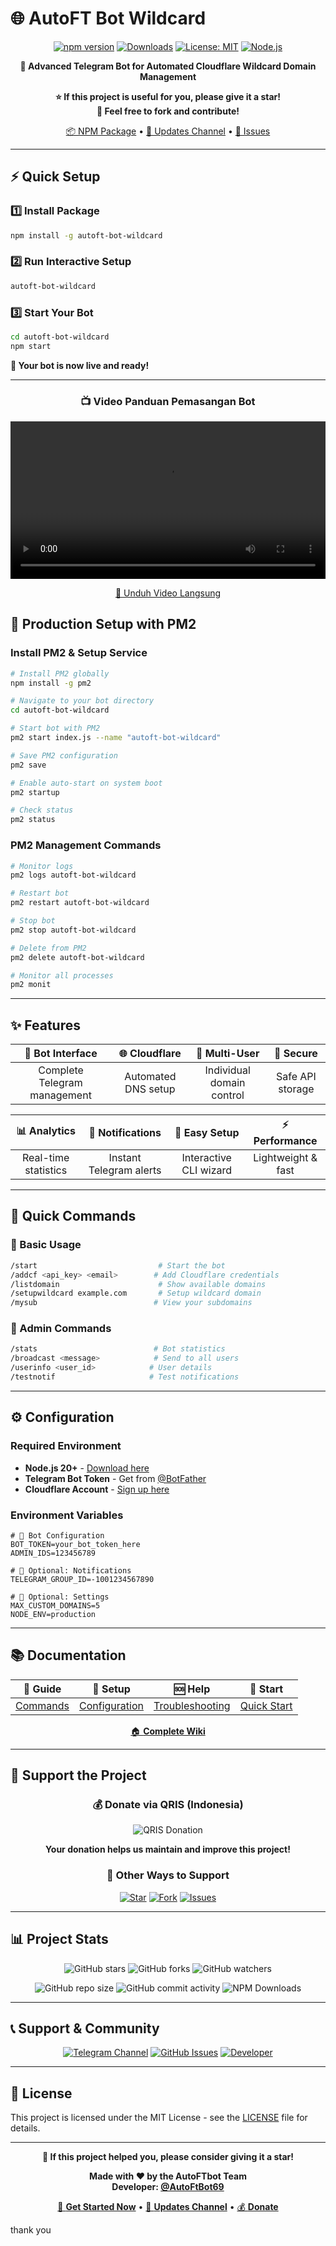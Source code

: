 # 🌐 AutoFT Bot Wildcard

<div align="center">

[![npm version](https://badge.fury.io/js/autoft-bot-wildcard.svg)](https://www.npmjs.com/package/autoft-bot-wildcard)
[![Downloads](https://img.shields.io/npm/dm/autoft-bot-wildcard.svg)](https://www.npmjs.com/package/autoft-bot-wildcard)
[![License: MIT](https://img.shields.io/badge/License-MIT-yellow.svg)](https://opensource.org/licenses/MIT)
[![Node.js](https://img.shields.io/badge/Node.js-20%2B-green.svg)](https://nodejs.org/)

**🚀 Advanced Telegram Bot for Automated Cloudflare Wildcard Domain Management**

**⭐ If this project is useful for you, please give it a star!**  
**🍴 Feel free to fork and contribute!**

[📦 NPM Package](https://www.npmjs.com/package/autoft-bot-wildcard) • [📢 Updates Channel](https://t.me/AutoFtFile) • [🐛 Issues](https://github.com/AutoFTbot/Wildcard-Bot/issues)

</div>

---

## ⚡ Quick Setup

### 1️⃣ Install Package

```bash
npm install -g autoft-bot-wildcard
```

### 2️⃣ Run Interactive Setup

```bash
autoft-bot-wildcard
```

### 3️⃣ Start Your Bot

```bash
cd autoft-bot-wildcard
npm start
```

**🎉 Your bot is now live and ready!**

---
<div align="center">
  <h3>📺 Video Panduan Pemasangan Bot</h3>
  <video width="100%" controls>
    <source src="https://github.com/AutoFTbot/Wildcard-Bot/raw/main/bandicam%202025-06-02%2019-02-27-006.mp4" type="video/mp4">
    Your browser does not support the video tag.
  </video>
  <p><a href="https://github.com/AutoFTbot/Wildcard-Bot/raw/main/bandicam%202025-06-02%2019-02-27-006.mp4">🔗 Unduh Video Langsung</a></p>
</div>

## 🚀 Production Setup with PM2

### Install PM2 & Setup Service

```bash
# Install PM2 globally
npm install -g pm2

# Navigate to your bot directory
cd autoft-bot-wildcard

# Start bot with PM2
pm2 start index.js --name "autoft-bot-wildcard"

# Save PM2 configuration
pm2 save

# Enable auto-start on system boot
pm2 startup

# Check status
pm2 status
```

### PM2 Management Commands

```bash
# Monitor logs
pm2 logs autoft-bot-wildcard

# Restart bot
pm2 restart autoft-bot-wildcard

# Stop bot
pm2 stop autoft-bot-wildcard

# Delete from PM2
pm2 delete autoft-bot-wildcard

# Monitor all processes
pm2 monit
```

---

## ✨ Features

<div align="center">

| 🤖 **Bot Interface** | 🌐 **Cloudflare** | 👥 **Multi-User** | 🔐 **Secure** |
|:---:|:---:|:---:|:---:|
| Complete Telegram management | Automated DNS setup | Individual domain control | Safe API storage |

| 📊 **Analytics** | 📢 **Notifications** | 🎨 **Easy Setup** | ⚡ **Performance** |
|:---:|:---:|:---:|:---:|
| Real-time statistics | Instant Telegram alerts | Interactive CLI wizard | Lightweight & fast |

</div>

---

## 🎯 Quick Commands

### 🔰 Basic Usage
```bash
/start                           # Start the bot
/addcf <api_key> <email>        # Add Cloudflare credentials
/listdomain                      # Show available domains
/setupwildcard example.com       # Setup wildcard domain
/mysub                          # View your subdomains
```

### 👑 Admin Commands
```bash
/stats                          # Bot statistics
/broadcast <message>            # Send to all users
/userinfo <user_id>            # User details
/testnotif                     # Test notifications
```

---

## ⚙️ Configuration

### Required Environment

- **Node.js 20+** - [Download here](https://nodejs.org/)
- **Telegram Bot Token** - Get from [@BotFather](https://t.me/BotFather)
- **Cloudflare Account** - [Sign up here](https://cloudflare.com/)

### Environment Variables

```env
# 🤖 Bot Configuration
BOT_TOKEN=your_bot_token_here
ADMIN_IDS=123456789

# 📢 Optional: Notifications
TELEGRAM_GROUP_ID=-1001234567890

# 🔧 Optional: Settings
MAX_CUSTOM_DOMAINS=5
NODE_ENV=production
```

---

## 📚 Documentation

<div align="center">

| 📖 **Guide** | 🔧 **Setup** | 🆘 **Help** | 🚀 **Start** |
|:---:|:---:|:---:|:---:|
| [Commands](wiki/Commands.md) | [Configuration](wiki/Configuration.md) | [Troubleshooting](wiki/Troubleshooting.md) | [Quick Start](wiki/Quick-Start.md) |

[🏠 **Complete Wiki**](wiki/Home.md)

</div>

---

## 💝 Support the Project

<div align="center">

### 💰 Donate via QRIS (Indonesia)

![QRIS Donation](https://raw.githubusercontent.com/AutoFTbot/AutoFTbot/refs/heads/main/assets/QRIS.jpg)

**Your donation helps us maintain and improve this project!**

### 🌟 Other Ways to Support

[![Star](https://img.shields.io/badge/⭐-Star%20this%20repo-yellow?style=for-the-badge)](https://github.com/AutoFTbot/Wildcard-Bot)
[![Fork](https://img.shields.io/badge/🍴-Fork%20&%20Share-blue?style=for-the-badge)](https://github.com/AutoFTbot/Wildcard-Bot/fork)
[![Issues](https://img.shields.io/badge/🐛-Report%20Bugs-red?style=for-the-badge)](https://github.com/AutoFTbot/Wildcard-Bot/issues)

</div>

---

## 📊 Project Stats

<div align="center">

![GitHub stars](https://img.shields.io/github/stars/AutoFTbot/Wildcard-Bot.svg?style=social&label=Star)
![GitHub forks](https://img.shields.io/github/forks/AutoFTbot/Wildcard-Bot.svg?style=social&label=Fork)
![GitHub watchers](https://img.shields.io/github/watchers/AutoFTbot/Wildcard-Bot.svg?style=social&label=Watch)

![GitHub repo size](https://img.shields.io/github/repo-size/AutoFTbot/Wildcard-Bot)
![GitHub commit activity](https://img.shields.io/github/commit-activity/m/AutoFTbot/Wildcard-Bot)
![NPM Downloads](https://img.shields.io/npm/dt/autoft-bot-wildcard)

</div>

---

## 📞 Support & Community

<div align="center">

[![Telegram Channel](https://img.shields.io/badge/📢%20Updates-Telegram-2CA5E0?style=for-the-badge&logo=telegram&logoColor=white)](https://t.me/AutoFtFile)
[![GitHub Issues](https://img.shields.io/badge/🐛%20Issues-GitHub-181717?style=for-the-badge&logo=github&logoColor=white)](https://github.com/AutoFTbot/Wildcard-Bot/issues)
[![Developer](https://img.shields.io/badge/👨‍💻%20Developer-Telegram-2CA5E0?style=for-the-badge&logo=telegram&logoColor=white)](https://t.me/AutoFtBot69)

</div>

---

## 📄 License

This project is licensed under the MIT License - see the [LICENSE](LICENSE) file for details.

---

<div align="center">

**🌟 If this project helped you, please consider giving it a star!**

**Made with ❤️ by the AutoFTbot Team**  
**Developer: [@AutoFtBot69](https://t.me/AutoFtBot69)**

[🚀 **Get Started Now**](https://www.npmjs.com/package/autoft-bot-wildcard) • [📢 **Updates Channel**](https://t.me/AutoFtFile) • [💰 **Donate**](https://raw.githubusercontent.com/AutoFTbot/AutoFTbot/refs/heads/main/assets/QRIS.jpg)

</div>

thank you
